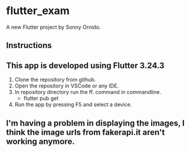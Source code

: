 # flutter_exam

A new Flutter project by Sonny Ornido.

## Instructions
## This app is developed using Flutter 3.24.3

1. Clone the repository from github.
2. Open the repository in VSCode or any IDE.
3. In repository directory run the ff. command in commandline. 
    - flutter pub get
4. Run the app by pressing F5 and select a device.

## I'm having a problem in displaying the images, I think the image urls from fakerapi.it aren't working anymore.